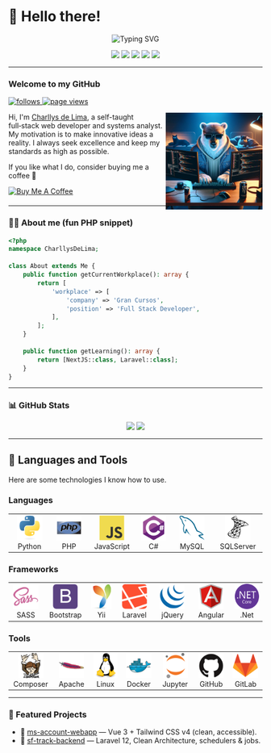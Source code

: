 # 👋 Hello there!

<p align="center">
  <img src="https://readme-typing-svg.demolab.com?font=Fira+Code&weight=600&duration=4000&pause=1000&color=00FF99&center=true&vCenter=true&width=700&lines=Hi%2C+I'm+Charllys+Lima!;Full+Stack+Developer+%F0%9F%92%BB;Clean+Architecture+Enthusiast+%E2%9A%99%EF%B8%8F;Vue+%2B+Laravel+%3D+%E2%9D%A4%EF%B8%8F" alt="Typing SVG" />
</p>

<div align="center">
  <a href="https://linkedin.com/in/charllyslima" target="_blank"><img src="https://img.shields.io/badge/LinkedIn-0077B5?style=for-the-badge&logo=linkedin&logoColor=white"></a>
  <a href="mailto:charllysemerenciano@gmail.com" target="_blank"><img src="https://img.shields.io/badge/Gmail-D14836?style=for-the-badge&logo=gmail&logoColor=white"></a>
  <a href="https://charllyslima.github.io/home-page/" target="_blank"><img src="https://img.shields.io/badge/Website-364BD3?style=for-the-badge&logo=About.me&logoColor=white"></a>
  <a href="https://medium.com/@charllys.lima" target="_blank"><img src="https://img.shields.io/badge/Medium-12100E?style=for-the-badge&logo=medium&logoColor=white"></a>
  <a href="https://steamcommunity.com/profiles/76561198111786126" target="_blank"><img src="https://img.shields.io/badge/Steam-1F1F1F?style=for-the-badge&logo=steam&logoColor=white"></a>
</div>

---

### Welcome to my GitHub

<p align="left">
  <a href="https://www.github.com/charllyslima" target="_blank" rel="noreferrer">
    <img src="https://img.shields.io/github/followers/charllyslima?logo=github&style=for-the-badge" alt="follows" />
  </a>
  <a href="https://github.com/charllyslima/charllyslima">
    <img src="https://komarev.com/ghpvc/?username=charllyslima&style=for-the-badge&labelColor=1c1917" alt="page views" />
  </a>
</p>

<div style="margin-bottom: 20px;">
  <img align="right" width="38%" src="./assets/bear.png" alt="">
  <p>
    Hi, I'm <a href="#">Charllys de Lima</a>, a self-taught full‑stack web developer and systems analyst. My motivation is to make innovative ideas a reality. I always seek excellence and keep my standards as high as possible.
  </p>
  <p>If you like what I do, consider buying me a coffee 🤩</p>
  <a align="right" href="https://www.buymeacoffee.com/charllyslima" target="_blank">
    <img src="https://cdn.buymeacoffee.com/buttons/v2/default-blue.png" alt="Buy Me A Coffee" width="150">
  </a>
</div>

---

### 👨‍💻 About me (fun PHP snippet)

```php
<?php
namespace CharllysDeLima;

class About extends Me {
    public function getCurrentWorkplace(): array {
        return [
            'workplace' => [
                'company' => 'Gran Cursos',
                'position' => 'Full Stack Developer',
            ],
        ];
    }

    public function getLearning(): array {
        return [NextJS::class, Laravel::class];
    }
}
```
---

### 📊 GitHub Stats

<p align="center">
  <img src="https://github-readme-stats.vercel.app/api?username=charllyslima&show_icons=true&theme=radical" height="150" />
  <img src="https://streak-stats.demolab.com?user=charllyslima&theme=radical&hide_border=true" height="150" />
</p>

---

## 🚀 Languages and Tools

Here are some technologies I know how to use.

### Languages

<table>
  <tr>
    <td align="center" height="30" width="100">
      <img src="assets/icons/python-original.svg" width="50" height="50" alt="Python" />
      <br>Python
    </td>
    <td align="center" height="30" width="100">
      <img src="assets/icons/php-original.svg" width="50" height="50" alt="PHP" />
      <br>PHP
    </td>
    <td align="center" height="30" width="100">
      <img src="assets/icons/javascript-original.svg" width="50" height="50" alt="JavaScript" />
      <br>JavaScript
    </td>
    <td align="center" height="30" width="100">
      <img src="assets/icons/csharp-original.svg" width="50" height="50" alt="C#" />
      <br>C#
    </td>
    <td align="center" height="30" width="100">
      <img src="assets/icons/mysql-original.svg" width="50" height="50" alt="MySQL" />
      <br>MySQL
    </td>
    <td align="center" height="30" width="100">
      <img src="assets/icons/microsoftsqlserver-plain.svg" width="50" height="50" alt="SQLServer" />
      <br>SQLServer
    </td>
  </tr>
</table>

### Frameworks

<table>
  <tr>
    <td align="center" height="30" width="100">
      <img src="assets/icons/sass-original.svg" width="50" height="50" alt="SASS" />
      <br>SASS
    </td>
    <td align="center" height="30" width="100">
      <img src="assets/icons/bootstrap-plain.svg" width="50" height="50" alt="Bootstrap" />
      <br>Bootstrap
    </td>
    <td align="center" height="30" width="100">
      <img src="assets/icons/yii-original.svg" width="50" height="50" alt="Yii" />
      <br>Yii
    </td>
    <td align="center" height="30" width="100">
      <img src="assets/icons/laravel-plain.svg" width="50" height="50" alt="Laravel" />
      <br>Laravel
    </td>
    <td align="center" height="30" width="100">
      <img src="assets/icons/jquery-original.svg" width="50" height="50" alt="jQuery" />
      <br>jQuery
    </td>
    <td align="center" height="30" width="100">
      <img src="assets/icons/angularjs-original.svg" width="50" height="50" alt="Angular" />
      <br>Angular
    </td>
    <td align="center" height="30" width="100">
      <img src="assets/icons/dotnetcore-original.svg" width="50" height="50" alt=".Net" />
      <br>.Net
    </td>
  </tr>
</table>

### Tools

<table>
  <tr>
    <td align="center" height="30" width="100">
      <img src="assets/icons/composer-original.svg" width="50" height="50" alt="Composer" />
      <br>Composer
    </td>
    <td align="center" height="30" width="100">
      <img src="assets/icons/apache-original.svg" width="50" height="50" alt="Apache" />
      <br>Apache
    </td>
    <td align="center" height="30" width="100">
      <img src="assets/icons/linux-original.svg" width="50" height="50" alt="Linux" />
      <br>Linux
    </td>
    <td align="center" height="30" width="100">
      <img src="assets/icons/docker-original.svg" width="50" height="50" alt="Docker" />
      <br>Docker
    </td>
    <td align="center" height="30" width="100">
      <img src="assets/icons/jupyter-original.svg" width="50" height="50" alt="Jupyter" />
      <br>Jupyter
    </td>
    <td align="center" height="30" width="100">
      <img src="assets/icons/github-original.svg" width="50" height="50" alt="GitHub" />
      <br>GitHub
    </td>
    <td align="center" height="30" width="100">
      <img src="assets/icons/gitlab-original.svg" width="50" height="50" alt="GitLab" />
      <br>GitLab
    </td>
  </tr>
</table>

---

### 🌟 Featured Projects
- 🔗 [ms-account-webapp](https://github.com/charllyslima/ms-account-webapp) — Vue 3 + Tailwind CSS v4 (clean, accessible).
- 🔗 [sf-track-backend](https://github.com/charllyslima/sf-track-backend) — Laravel 12, Clean Architecture, schedulers & jobs.
